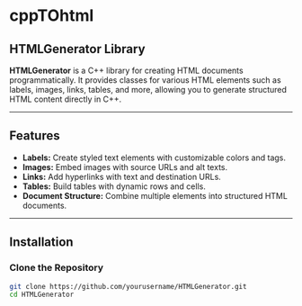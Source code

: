 # cppTOhtml
## HTMLGenerator Library

**HTMLGenerator** is a C++ library for creating HTML documents programmatically. It provides classes for various HTML elements such as labels, images, links, tables, and more, allowing you to generate structured HTML content directly in C++.

---

## Features

- **Labels:** Create styled text elements with customizable colors and tags.
- **Images:** Embed images with source URLs and alt texts.
- **Links:** Add hyperlinks with text and destination URLs.
- **Tables:** Build tables with dynamic rows and cells.
- **Document Structure:** Combine multiple elements into structured HTML documents.

---

## Installation

### Clone the Repository

```bash
git clone https://github.com/yourusername/HTMLGenerator.git
cd HTMLGenerator

